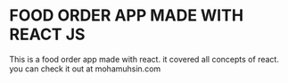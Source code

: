 # FOOD ORDER APP MADE WITH REACT JS

This is a food order app made with react. it covered all concepts of react.
you can check it out at mohamuhsin.com
